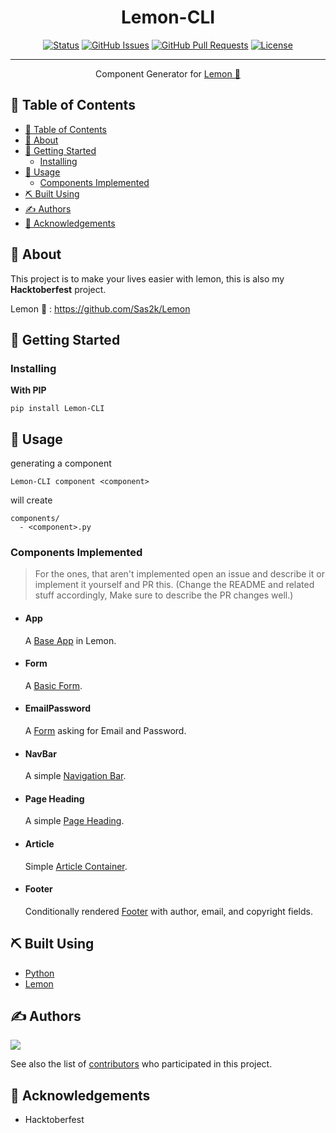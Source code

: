 <h1 align="center">Lemon-CLI</h1>

<div align="center">

[![Status](https://img.shields.io/badge/status-active-success.svg)]()
[![GitHub Issues](https://img.shields.io/github/issues/Sas2k/Lemon-CLI.svg)](https://github.com/Sas2k/Lemon-CLI/issues)
[![GitHub Pull Requests](https://img.shields.io/github/issues-pr/Sas2k/Lemon.svg)](https://github.com/Sas2k/Lemon-CLI/pulls)
[![License](https://img.shields.io/badge/license-MIT-blue.svg)](/LICENSE)

</div>

---

<p align="center"> Component Generator for <a href="https://github.com/Sas2k/Lemon">Lemon 🍋</a>
    <br> 
</p>

## 📝 Table of Contents

- [📝 Table of Contents](#-table-of-contents)
- [🧐 About <a name = "about"></a>](#-about-)
- [🏁 Getting Started <a name = "getting_started"></a>](#-getting-started-)
  - [Installing](#installing)
- [🎈 Usage <a name="usage"></a>](#-usage-)
  - [Components Implemented](#components-implemented)
- [⛏️ Built Using <a name = "built_using"></a>](#️-built-using-)
- [✍️ Authors <a name = "authors"></a>](#️-authors-)
- [🎉 Acknowledgements <a name = "acknowledgement"></a>](#-acknowledgements-)

## 🧐 About <a name = "about"></a>

This project is to make your lives easier with lemon, this is also my **Hacktoberfest** project.

Lemon 🍋 : https://github.com/Sas2k/Lemon

## 🏁 Getting Started <a name = "getting_started"></a>

### Installing

**With PIP**
```
pip install Lemon-CLI
```

## 🎈 Usage <a name="usage"></a>

generating a component

```
Lemon-CLI component <component>
```

will create

```
components/
  - <component>.py
```

### Components Implemented

> For the ones, that aren't implemented open an issue and describe it or implement it yourself and PR this.
> (Change the README and related stuff accordingly, Make sure to describe the PR changes well.)

- #### App
  
  A [Base App](Lemon-CLI/components/BaseApp.py) in Lemon.

- #### Form
  
  A [Basic Form](Lemon-CLI/components/Form/Form.py).

- #### EmailPassword

  A [Form](Lemon-CLI/components/Form/email.py) asking for Email and Password.

- #### NavBar

  A simple [Navigation Bar](Lemon-CLI/components/Heading/Navbar.py).

- #### Page Heading

  A simple [Page Heading](Lemon-CLI/components/Heading/PageHeading.py).

- #### Article

  Simple [Article Container](Lemon-CLI/components/Page/Article.py).

- #### Footer

  Conditionally rendered [Footer](Lemon-CLI/components/Page/Footer.py) with author, email, and copyright fields.


## ⛏️ Built Using <a name = "built_using"></a>

- [Python](https://www.python.org)
- [Lemon](https://github.com/Sas2k/Lemon)

## ✍️ Authors <a name = "authors"></a>

<a href="https://github.com/Sas2k/Lemon-CLI/graphs/contributors">
  <img src="https://contrib.rocks/image?repo=Sas2k/Lemon-CLI" />
</a>

See also the list of [contributors](https://github.com/Sas2k/Lemon-CLI/contributors) who participated in this project.

## 🎉 Acknowledgements <a name = "acknowledgement"></a>

- Hacktoberfest
